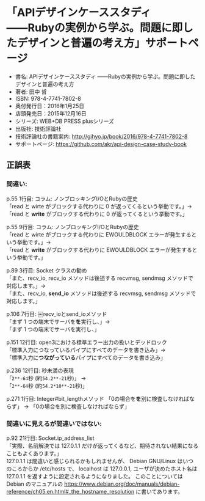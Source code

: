 # 「APIデザインケーススタディ ――Rubyの実例から学ぶ。問題に即したデザインと普遍の考え方」サポートページ

- 書名: APIデザインケーススタディ ――Rubyの実例から学ぶ。問題に即したデザインと普遍の考え方
- 著者: 田中 哲
- ISBN: 978-4-7741-7802-8
- 奥付発行日：2016年1月25日
- 店頭発売日：2015年12月16日
- シリーズ: WEB+DB PRESS plusシリーズ
- 出版社: 技術評論社
- 技術評論社の書籍案内: http://gihyo.jp/book/2016/978-4-7741-7802-8
- サポートページ: https://github.com/akr/api-design-case-study-book

## 正誤表

### 間違い:

p.55 1行目: コラム: ノンブロッキングI/OとRubyの歴史  
「read と wirte がブロックする代わりに 0 が返ってくるという挙動です。」->  
「read と **write** がブロックする代わりに 0 が返ってくるという挙動です。」

p.55 9行目: コラム: ノンブロッキングI/OとRubyの歴史  
「read と wirte がブロックする代わりに EWOULDBLOCK エラーが発生するという挙動です。」->  
「read と **write** がブロックする代わりに EWOULDBLOCK エラーが発生するという挙動です。」

p.89 3行目: Socket クラスの勧め  
「また、recv_io, recv_io メソッドは後述する recvmsg, sendmsg メソッドで対応します。」->  
「また、recv_io, **send_io** メソッドは後述する recvmsg, sendmsg メソッドで対応します。」

p.106 7行目: ￼recv_ioとsend_ioメソッド  
「まず 1 つの端末でサーバを**を**実行し、」->  
「まず 1 つの端末でサーバを実行し、」

p.151 12行目: open3における標準エラー出力の扱いとデッドロック  
「標準入力につなっているパイプにすべてのデータを書き込み」->  
「標準入力に**つながっている**パイプにすべてのデータを書き込み」

p.236 12行目: 秒未満の表現  
「`2**-64`秒 (約`54.2**-21`秒)」 ->  
「`2**-64`秒 (約`54.2*10**-21`秒)」

p.271 1行目: Integer#bit_lengthメソッド
「0の場合を**を**別に検査しなければならず」 ->
「0の場合を別に検査しなければならず」

### 間違いに見えるが間違いではない:

p.92 21行目: Socket.ip_address_list  
「実際、名前解決では 127.0.1.1 だけが返ってくるなど、期待されない結果になることもよくあります。」  
127.0.1.1 は間違いと感じられるかもしれませんが、
Debian GNU/Linux はいつのころからか /etc/hosts で、
localhost は 127.0.0.1, ユーザが決めたホスト名は 127.0.1.1 を返すように設定されるようになりました。
このことについては Debian のマニュアルの
https://www.debian.org/doc/manuals/debian-reference/ch05.en.html#_the_hostname_resolution
に書いてあります。
